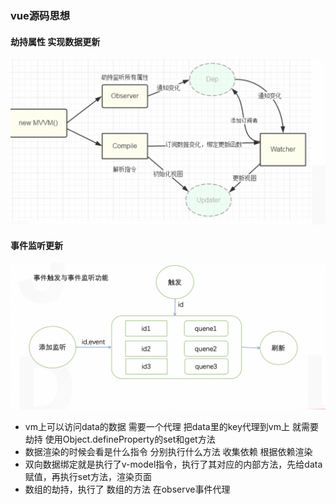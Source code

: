 ### vue源码思想
#### 劫持属性 实现数据更新
![流程](./img/pipe.png "流程")
#### 事件监听更新
![事件监听](./img/emit.png "事件监听")


+ vm上可以访问data的数据 需要一个代理 把data里的key代理到vm上 就需要劫持 使用Object.defineProperty的set和get方法
+ 数据渲染的时候会看是什么指令 分别执行什么方法 收集依赖 根据依赖渲染
+ 双向数据绑定就是执行了v-model指令，执行了其对应的内部方法，先给data赋值，再执行set方法，渲染页面
+ 数组的劫持，执行了 数组的方法 在observe事件代理

